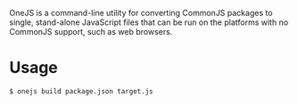 OneJS is a command-line utility for converting CommonJS packages to single, stand-alone JavaScript
files that can be run on the platforms with no CommonJS support, such as web browsers.

Usage
=====
```bash
$ onejs build package.json target.js
```
